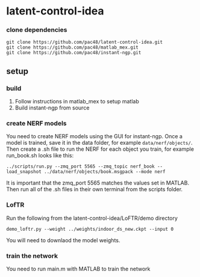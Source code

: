 # latent-control-idea
### clone dependencies
```
git clone https://github.com/pac48/latent-control-idea.git
git clone https://github.com/pac48/matlab_mex.git
git clone https://github.com/pac48/instant-ngp.git
```
## setup
### build
1. Follow instructions in matlab_mex to setup matlab 
2. Build instant-ngp from source

### create NERF models
You need to create NERF models using the GUI for instant-ngp. Once a model is trained, save it in the data folder, for example `data/nerf/objects/`. Then create a .sh file to run the NERF for each object you train, for example run_book.sh looks like this:

```
../scripts/run.py --zmq_port 5565 --zmq_topic nerf_book --load_snapshot ../data/nerf/objects/book.msgpack --mode nerf
``` 
 
It is important that the zmq_port 5565 matches the values set in MATLAB. Then run all of the .sh files in their own terminal from the scripts folder.

### LofTR
Run the following from the latent-control-idea/LoFTR/demo directory 

`demo_loftr.py --weight ../weights/indoor_ds_new.ckpt --input 0`

You will need to downlaod the model weights.   

### train the network
You need to run main.m with MATLAB to train the network

